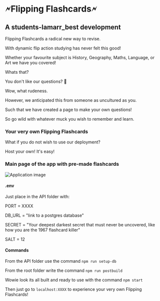 # 🗲Flipping Flashcards🗲

## A students-lamarr_best development

Flipping Flashcards a radical new way to revise.

With dynamic flip action studying has never felt this good!

Whether your favourite subject is History, Geography, Maths, Language, or Art we have you covered!

Whats that?

You don't like our questions? 🧐

Wow, what rudeness.

However, we anticipated this from someone as uncultured as you.

Such that we have created a page to make your own questions!

So go wild with whatever muck you wish to remember and learn.

### Your very own Flipping Flashcards

What if you do not wish to use our deployment?

Host your own! It's easy!

### Main page of the app with pre-made flashcards

![Application image](https://res.cloudinary.com/dlxcjxezc/image/upload/v1682340147/Flipping-2_xu7xja.png)

#### .env

Just place in the API folder with:

PORT = XXXX

DB_URL = "link to a postgres database"

SECRET = "Your deepest darkest secret that must never be uncovered, like how you are the 1967 flashcard killer"

SALT = 12

#### Commands

From the API folder use the command `npm run setup-db`

From the root folder write the command `npm run postbuild`

Wowie look its all built and ready to use with the command `npm start`

Then just go to `localhost:XXXX` to experience your very own Flipping Flashcards!
